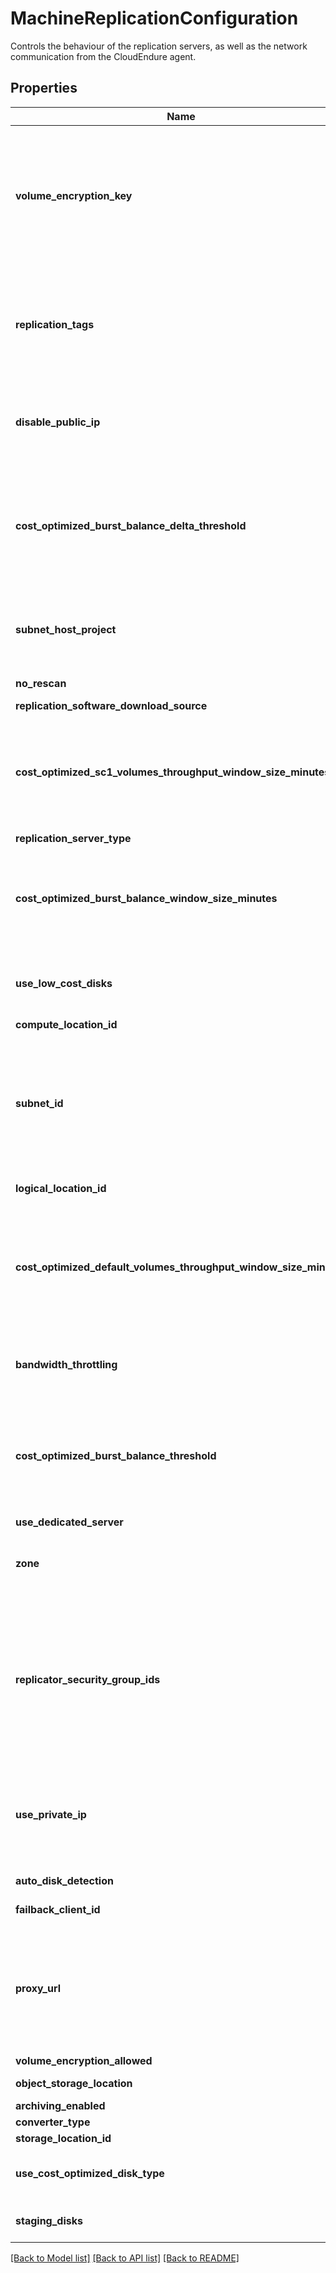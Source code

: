 # MachineReplicationConfiguration

Controls the behaviour of the replication servers, as well as the network communication from the CloudEndure agent.
## Properties
Name | Type | Description | Notes
------------ | ------------- | ------------- | -------------
**volume_encryption_key** | **str** | AWS only. ARN to private key for Volume Encryption. Possible values can be fetched from the Region object.  | [optional] 
**replication_tags** | [**[ReplicationConfigurationReplicationTags]**](ReplicationConfigurationReplicationTags.md) | AWS only. Tags that will be applied to every cloud resource created in the CloudEndure Staging Area. | [optional] 
**disable_public_ip** | **bool** | When private IP is used, do not allocate public IP for replication server | [optional] 
**cost_optimized_burst_balance_delta_threshold** | **int** | when using cost optimized disk type, threshold of delta between measurments to move to default | [optional] 
**subnet_host_project** | **str** | GCP only. Host project of cross project network subnet. | [optional] 
**no_rescan** | **bool** |  | [optional] [readonly] 
**replication_software_download_source** | **str** |  | [optional] 
**cost_optimized_sc1_volumes_throughput_window_size_minutes** | **int** | when using cost optimized disk type, size of window for sc1 volumes througput measurments | [optional] 
**replication_server_type** | **str** |  | [optional] 
**cost_optimized_burst_balance_window_size_minutes** | **int** | when using cost optimized disk type, size of window for burst balance measurments | [optional] 
**use_low_cost_disks** | **bool** | use low cost disks for replication whenever possible | [optional] 
**compute_location_id** | **str** |  | [optional] 
**subnet_id** | **str** | Subnet where replication servers will be created. Possible values can be fetched from the Region object. | [optional] 
**logical_location_id** | **str** | vcenter &#x3D; vmFolder | [optional] 
**cost_optimized_default_volumes_throughput_window_size_minutes** | **int** | when using cost optimized disk type, size of window for default volumes througput measurments | [optional] 
**bandwidth_throttling** | **int** | Mbps to use for Data Replication (zero means no throttling). | [optional] 
**cost_optimized_burst_balance_threshold** | **int** | when using cost optimized disk type, threshold of burst balance under which to move to default | [optional] 
**use_dedicated_server** | **bool** |  | [optional] 
**zone** | **str** | Relevant for GCP and Azure ARM. The Zone to replicate into. | [optional] 
**replicator_security_group_ids** | **[str]** | AWS only. The security groups that will be applied to the replication servers. Possible values can be fetched from the Region object. | [optional] 
**use_private_ip** | **bool** | Should the CloudEndure agent access the replication server using its private IP address. | [optional] 
**auto_disk_detection** | **bool** |  | [optional] [readonly] 
**failback_client_id** | **str** |  | [optional] [readonly] 
**proxy_url** | **str** | The full URI for a proxy (schema, username, password, domain, port) if required for the CloudEndure agent. | [optional] 
**volume_encryption_allowed** | **bool** |  | [optional] 
**object_storage_location** | **str** | bucket in aws  | [optional] 
**archiving_enabled** | **bool** |  | [optional] 
**converter_type** | **str** |  | [optional] 
**storage_location_id** | **str** |  | [optional] 
**use_cost_optimized_disk_type** | **bool** | use cost optimized disk type for replication | [optional] 
**staging_disks** | [**[DiskConfig]**](DiskConfig.md) | Replicator disk properties. | [optional] 

[[Back to Model list]](../README.md#documentation-for-models) [[Back to API list]](../README.md#documentation-for-api-endpoints) [[Back to README]](../README.md)


